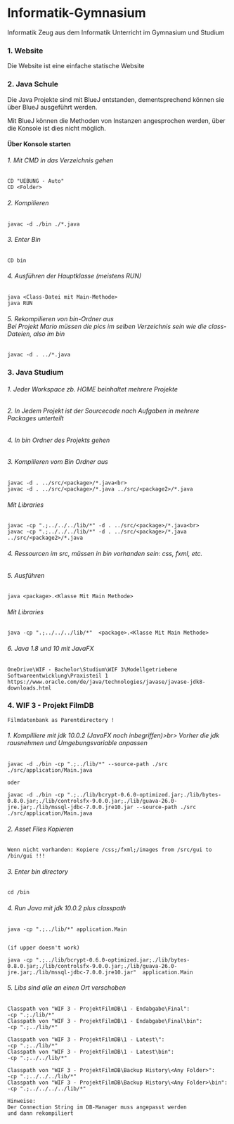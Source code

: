 # Informatik-Gymnasium
Informatik Zeug aus dem Informatik Unterricht im Gymnasium und Studium

<h3> 1. Website </h3>
Die Website ist eine einfache statische Website

<h3> 2. Java Schule </h3>

Die Java Projekte sind mit BlueJ entstanden,
dementsprechend können sie über BlueJ ausgeführt werden.

Mit BlueJ können die Methoden von Instanzen angesprochen werden,
über die Konsole ist dies nicht möglich.

<h4> Über Konsole starten </h4>

<h6>1. Mit CMD in das Verzeichnis gehen</h6>
	
	CD "UEBUNG - Auto"
	CD <Folder>

<h6>2. Kompilieren</h6>
	
	javac -d ./bin ./*.java
	
<h6>3. Enter Bin</h6>
	
	CD bin
	
<h6>4. Ausführen der Hauptklasse (meistens RUN)</h6>
	
	java <Class-Datei mit Main-Methode>
	java RUN
	
<h6>5. Rekompilieren von bin-Ordner aus<br>
	<i>Bei Projekt Mario müssen die pics im selben Verzeichnis sein wie die class-Dateien, also im bin</i></h6>
	
	javac -d . ../*.java

	

<h3> 3. Java Studium </h3>

<h6>1. Jeder Workspace zb. HOME beinhaltet mehrere Projekte</h6>

<h6>2. In Jedem Projekt ist der Sourcecode nach Aufgaben in mehrere Packages unterteilt</h6>

<h6>4. In bin Ordner des Projekts gehen</h6>

<h6>3. Kompilieren vom Bin Ordner aus</h6>
	
	javac -d . ../src/<package>/*.java<br>
	javac -d . ../src/<package>/*.java ../src/<package2>/*.java
	
   <h6>Mit Libraries</h6>
	
	javac -cp ".;../../../lib/*" -d . ../src/<package>/*.java<br>
	javac -cp ".;../../../lib/*" -d . ../src/<package>/*.java ../src/<package2>/*.java

<h6>4. Ressourcen im src, müssen in bin vorhanden sein: css, fxml, etc.	</h6>

<h6>5. Ausführen</h6>
	
	java <package>.<Klasse Mit Main Methode>
	
<h6>Mit Libraries</h6>
	
	java -cp ".;../../../lib/*"  <package>.<Klasse Mit Main Methode>
		
<h6>6. Java 1.8 und 10 mit JavaFX</h6>

	OneDrive\WIF - Bachelor\Studium\WIF 3\Modellgetriebene Softwareentwicklung\Praxisteil 1
	https://www.oracle.com/de/java/technologies/javase/javase-jdk8-downloads.html
	
	
<h3> 4. WIF 3 - Projekt FilmDB </h3>

	Filmdatenbank as Parentdirectory !

<h6>1.  Kompilliere mit jdk 10.0.2 (JavaFX noch inbegriffen)>br>
	<i>Vorher die jdk rausnehmen und Umgebungsvariable anpassen </i></h6>

	javac -d ./bin -cp ".;../lib/*" --source-path ./src ./src/application/Main.java	

	oder

	javac -d ./bin -cp ".;../lib/bcrypt-0.6.0-optimized.jar;./lib/bytes-0.8.0.jar;./lib/controlsfx-9.0.0.jar;./lib/guava-26.0-jre.jar;./lib/mssql-jdbc-7.0.0.jre10.jar --source-path ./src ./src/application/Main.java


<h6>2.  Asset Files Kopieren</h6>

	Wenn nicht vorhanden: Kopiere /css;/fxml;/images from /src/gui to /bin/gui !!!


<h6>3.  Enter bin directory</h6>

	cd /bin 


<h6>4. Run Java mit jdk 10.0.2 plus classpath</h6>

	java -cp ".;../lib/*" application.Main


	(if upper doesn't work)

	java -cp ".;../lib/bcrypt-0.6.0-optimized.jar;./lib/bytes-0.8.0.jar;./lib/controlsfx-9.0.0.jar;./lib/guava-26.0-jre.jar;./lib/mssql-jdbc-7.0.0.jre10.jar"  application.Main


<h6>5. Libs sind alle an einen Ort verschoben </h6>

	Classpath von "WIF 3 - ProjektFilmDB\1 - Endabgabe\Final":
	-cp ".;./lib/*"
	Classpath von "WIF 3 - ProjektFilmDB\1 - Endabgabe\Final\bin":
	-cp ".;../lib/*"
	
	Classpath von "WIF 3 - ProjektFilmDB\1 - Latest\":
	-cp ".;../lib/*"
	Classpath von "WIF 3 - ProjektFilmDB\1 - Latest\bin":
	-cp ".;../../lib/*"
	
	Classpath von "WIF 3 - ProjektFilmDB\Backup History\<Any Folder>":
	-cp ".;../../../lib/*"
	Classpath von "WIF 3 - ProjektFilmDB\Backup History\<Any Folder>\bin":
	-cp ".;../../../../lib/*"
	
	Hinweise:
	Der Connection String im DB-Manager muss angepasst werden
	und dann rekompiliert
	
	
